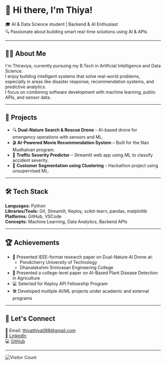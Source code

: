 # 👋 Hi there, I'm Thiya!

🎓 AI & Data Science student | Backend & AI Enthusiast  
🔍 Passionate about building smart real-time solutions using AI & APIs

---

## 👩‍💻 About Me

I'm Thiraviya, currently pursuing my B.Tech in Artificial Intelligence and Data Science.  
I enjoy building intelligent systems that solve real-world problems, especially in areas like disaster response, recommendation systems, and predictive analytics.  
I focus on combining software development with machine learning, public APIs, and sensor data.

---

## 🚀 Projects

- 🔍 **Dual-Nature Search & Rescue Drone** – AI-based drone for emergency operations with sensors and ML.
- 🎬 **AI-Powered Movie Recommendation System** – Built for the Nan Mudhalvan program.
- 🚦 **Traffic Severity Predictor** – Streamlit web app using ML to classify accident severity.
- 🛒 **Customer Segmentation using Clustering** – Hackathon project using unsupervised ML.

---

## 🛠 Tech Stack

**Languages:** Python  
**Libraries/Tools:** Git, Streamlit, Keploy, scikit-learn, pandas, matplotlib  
**Platforms:** GitHub, VSCode  
**Concepts:** Machine Learning, Data Analytics, Backend APIs

---

## 🏆 Achievements

- 📢 Presented IEEE-format research paper on Dual-Nature AI Drone at:
  - Pondicherry University of Technology  
  - Dhanalakshmi Srinivasan Engineering College
- 🌾 Presented a college-level paper on AI-Based Plant Disease Detection in Agriculture
- 💻 Selected for Keploy API Fellowship Program
- 🛠 Developed multiple AI/ML projects under academic and external programs

---

## 💬 Let's Connect

📧 Email: thiyathiya088@gmail.com  
🔗 [LinkedIn](https://www.linkedin.com/in/thiraviya-p-a8a0122a5)  
💻 [GitHub](https://github.com/thiraviya2024)

---

![Visitor Count](https://komarev.com/ghpvc/?username=thiraviya2024&color=blue)
